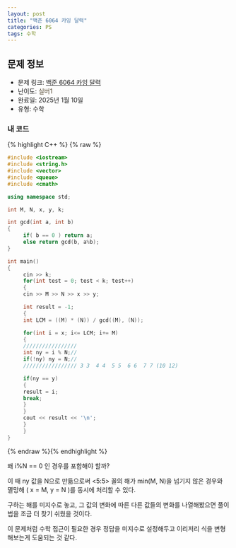 ```yaml
---
layout: post
title: "백준 6064 카잉 달력"
categories: PS
tags: 수학
---
```


## 문제 정보
- 문제 링크: [백준 6064 카잉 달력](https://www.acmicpc.net/problem/6064)
- 난이도: <span style="color:#544831">실버1</span>
- 완료일: 2025년 1월 10일
- 유형: 수학

### 내 코드

{% highlight C++ %} {% raw %}
```C++
#include <iostream>
#include <string.h>
#include <vector>
#include <queue>
#include <cmath>

using namespace std;

int M, N, x, y, k;

int gcd(int a, int b)
{
	 if( b == 0 ) return a;
	 else return gcd(b, a%b);
}

int main()
{  
	 cin >> k;
	 for(int test = 0; test < k; test++)
	 {
	 cin >> M >> N >> x >> y;

	 int result = -1;
	 {
	 int LCM = ((M) * (N)) / gcd((M), (N));

	 for(int i = x; i<= LCM; i+= M)
	 {
	 /////////////////
	 int ny = i % N;//
	 if(!ny) ny = N;//
	 ///////////////// 3 3  4 4  5 5  6 6  7 7 (10 12)

	 if(ny == y)
	 {
	 result = i;
	 break;
	 }
	 }
	 cout << result << '\n';
	 }
	 }
}
```
{% endraw %}{% endhighlight %}

왜 i%N == 0 인 경우를 포함해야 할까?

이 때 ny 값을 N으로 만듦으로써 <5:5> 꼴의 해가 min(M, N)을 넘기지 않은 경우와  
멸망해 ( x = M, y = N )를 동시에 처리할 수 있다.  

구하는 해를 미지수로 놓고, 그 값의 변화에 따른 다른 값들의 변화를 나열해봤으면 풀이법을 조금 더 찾기 쉬웠을 것이다.

이 문제처럼 수학 접근이 필요한 경우 정답을 미지수로 설정해두고 이리저리 식을 변형해보는게 도움되는 것 같다.
